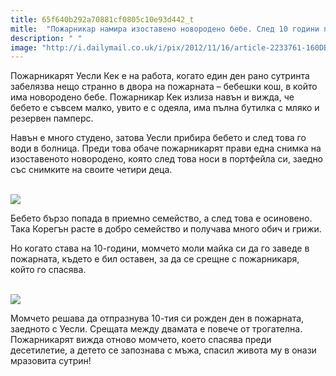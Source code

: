 ```yaml
---
title: 65f640b292a70881cf0805c10e93d442_t
mitle:  "Пожарникар намира изоставено новородено бебе. След 10 години получава едно съобщение…"
description: " "
image: "http://i.dailymail.co.uk/i/pix/2012/11/16/article-2233761-160DB0C8000005DC-844_306x423.jpg"
---
```


<p>   </p><p>Пожарникарят Уесли Кек е на работа, когато един ден рано сутринта забелязва нещо странно в двора на пожарната – бебешки кош, в който има новородено бебе. Пожарникар Кек излиза навън и вижда, че бебето е съвсем малко, увито е с одеяла, има пълна бутилка с мляко и резервен памперс.</p> <p>Навън е много студено, затова Уесли прибира бебето и след това го води в болница. Преди това обаче пожарникарят прави една снимка на изоставеното новородено, която след това носи в портфейла си, заедно със снимките на своите четири деца.</p> <p> <br/><img src="http://i.dailymail.co.uk/i/pix/2012/11/16/article-2233761-160DB0C8000005DC-844_306x423.jpg"/><br/> </p><p>Бебето бързо попада в приемно семейство, а след това е осиновено.  Така Корегън расте в добро семейство и получава много обич и грижи.</p><p></p>    <div id="SC_TBlock_456377" class="SC_TBlock"> </div><p></p><p></p> <p>Но когато става на 10-години, момчето моли майка си да го заведе в пожарната, където е бил оставен, за да се срещне с пожарникаря, който го спасява.</p> <p> <br/><img src="http://www.jamaicaobserver.com/assets/8864928/fire-fighter-boy.jpg"/><br/></p> <p>Момчето решава да отпразнува 10-тия си рожден ден в пожарната, заедното с Уесли. Срещата между двамата е повече от трогателна. Пожарникарят вижда отново момчето, което спасява преди десетилетие, а детето се запознава с мъжа, спасил живота му в онази мразовита сутрин!</p>  <p>    </p><div id="SC_TBlock_456377" class="SC_TBlock"> </div><p></p>             <i></i><i></i>        